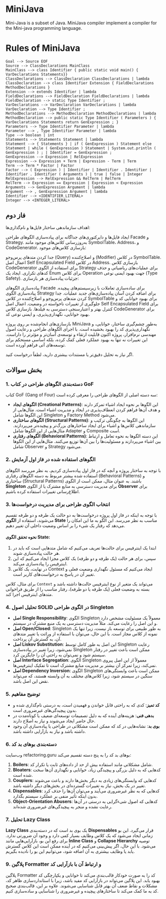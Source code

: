 # MiniJava
Mini-Java is a subset of Java. MiniJava compiler implement a compiler for the Mini-java
programming language.

# Rules of MiniJava
```
Goal --> Source EOF
Source --> ClassDeclarations MainClass
MainClass --> class Identifier { public static void main() { VarDeclarations Statements}}
ClassDeclarations --> ClassDeclaration ClassDeclarations | lambda
ClassDeclaration --> class Identifier Extension { FieldDeclarations MethodDeclarations }
Extension --> extends Identifier | lambda
FieldDeclarations --> FieldDeclaration FieldDeclarations | lambda
FieldDeclaration --> static Type Identifier ;
VarDeclarations --> VarDeclaration VarDeclarations | lambda
VarDeclaration --> Type Identifier ;
MethodDeclarations --> MethodDeclaration MethodDeclarations | lambda
MethodDeclaration --> public static Type Identifier ( Parameters ) { VarDeclarations Statements return GenExpression ; }
Parameters --> Type Identifier Parameter | lambda
Parameter --> , Type Identifier Parameter | lambda
Type --> boolean | int
Statements --> Statements Statement | lambda
Statement --> { Statements } | if ( GenExpression ) Statement else Statement | while ( GenExpression ) Statement | System.out.println ( GenExpression ) ; | Identifier = GenExpression ;
GenExpression --> Expression | RelExpression
Expression --> Expression + Term | Expression - Term | Term
Term --> Term * Factor | Factor
Factor --> ( Expression ) | Identifier | Identifier . Identifier | Identifier . Identifier ( Arguments ) | true | false | Integer
RelExpression --> RelExpression && RelTerm | RelTerm
RelTerm --> Expression == Expression | Expression < Expression
Arguments --> GenExpression Argument | lambda
Argument --> , GenExpression Argument | lambda
Identifier --> <IDENTIFIER_LITERAL>
Integer --> <INTEGER_LITERAL>
```

## فاز دوم
اهداف
سازماندهی ساختار فایل‌ها و نام‌گذاری‌ها:

ایجاد فایل‌ها و دایرکتوری‌های جداگانه برای پیاده‌سازی الگوهای طراحی Facade و Strategy.
به‌روز‌رسانی کلاس‌های موجود مانند SymbolTable، Address، و CodeGenerator.
بازسازی کلاس‌های موجود:

جدا کردن متدهای پرس‌وجو (Query) و اصلاح‌کننده (Modifier) در کلاس SymbolTable.
اعمال اصل Self Encapsulated Field در کلاس Address.
بازسازی کلاس CodeGenerator برای استفاده از الگوی Strategy برای عملیات‌های ریاضیاتی و حذف کدهای تکراری.
ایجاد یک Enum برای کلاس Operation جهت بهبود ایمنی نوعی (Type Safety).
جزئیات پیاده‌سازی هر بازسازی:

پیاده‌سازی الگوهای Facade برای ساده‌سازی تعاملات با زیرسیستم‌های پیچیده.
پیاده‌سازی الگوی Strategy برای اضافه کردن آسان پیاده‌سازی‌های جدید عملیات.
جدا کردن متدهای پرس‌وجو و اصلاح‌کننده در کلاس SymbolTable برای بهبود خوانایی کد و جلوگیری از تغییرات ناخواسته در وضعیت.
اعمال اصل Self Encapsulated Field برای کنترل بهتر و اعتبارسنجی دسترسی به فیلدها.
بازسازی کلاس CodeGenerator برای بهبود خوانایی، نگهداری‌پذیری، و ایمنی نوعی کد.

بازسازی‌های انجام‌شده بر روی پروژه MiniJava به‌طور چشم‌گیری ساختار، خوانایی، و نگهداری‌پذیری کد را بهبود بخشیده است. با اجرای الگوهای طراحی و رعایت اصول مهندسی نرم‌افزار، پروژه اکنون قابلیت ارتقاء و توسعه‌ی آسان‌تر و مؤثرتر را داراست. این تغییرات نه تنها به بهبود عملکرد فعلی کمک کرده، بلکه اساسی مستحکم برای توسعه‌های آتی فراهم آورده است.

اگر نیاز به تحلیل دقیق‌تر یا مستندات بیشتری دارید، لطفاً درخواست کنید.


## بخش سوالات

### 1. دسته‌بندی الگوهای طراحی در کتاب GoF

کتاب GoF (Gang of Four) سه دسته اصلی از الگوهای طراحی را معرفی کرده است:

- **الگوهای ایجاد (Creational Patterns)**: این الگوها بر نحوه ایجاد اشیاء تمرکز دارند و هدف آن‌ها فراهم کردن انعطاف‌پذیری در ایجاد و مدیریت اشیاء است. مثال‌هایی از این الگوها شامل Singleton و Factory Method می‌شود.
- **الگوهای ساختاری (Structural Patterns)**: این الگوها به چگونگی ترکیب و سازماندهی کلاس‌ها و اشیاء برای ایجاد ساختارهای بزرگ‌تر و پیچیده‌تر می‌پردازند. مثال‌هایی از این الگوها شامل Adapter و Composite است.
- **الگوهای رفتاری (Behavioral Patterns)**: این دسته الگوها به نحوه تعامل و ارتباط بین اشیاء می‌پردازند و مسئولیت‌ها را بین آن‌ها توزیع می‌کنند. مثال‌هایی از این الگوها شامل Observer و Strategy می‌شود.

### 2. الگوهای استفاده شده در فاز اول آزمایش

با توجه به ساختار پروژه و آنچه که در فاز اول پیاده‌سازی کردیم، به نظر می‌رسد الگوهای استفاده شده بیشتر مربوط به دسته الگوهای رفتاری (Behavioral Patterns) و ساختاری (Structural Patterns) باشند. به عنوان مثال، ممکن است از الگوی **Singleton** برای مدیریت دسترسی به منابع مشترک یا از الگوی **Observer** برای اطلاع‌رسانی تغییرات استفاده کرده باشیم.

### 3. انتخاب الگوی طراحی برای مدیریت درخواست‌ها

با توجه به اینکه در فاز اول پروژه درخواست‌ها به دو حالت یک طرفه و دو طرفه تقسیم می‌شوند، استفاده از **الگوی State** مناسب به نظر می‌رسد. این الگو به ما این امکان را می‌دهد که رفتار یک شیء را بر اساس وضعیت داخلی آن تغییر دهیم. 

#### نحوه تحقق الگوی State:
1. ابتدا یک اینترفیس برای حالت‌ها تعریف می‌کنیم که شامل متدهایی است که باید در هر حالت پیاده‌سازی شوند.
2. سپس، برای هر حالت (یک طرفه و دو طرفه) یک کلاس مجزا ایجاد می‌کنیم که این اینترفیس را پیاده‌سازی می‌کند.
3. در نهایت، یک کلاس Context ایجاد می‌کنیم که مسئول نگهداری وضعیت فعلی و تغییر آن در پاسخ به درخواست‌های کاربر است.

برای مثال، کلاس `Context` می‌تواند یک متغیر از نوع اینترفیس حالت‌ها داشته باشد و بسته به وضعیت فعلی (یک طرفه یا دو طرفه)، رفتار مناسب را از طریق فراخوانی متدهای اینترفیس اجرا کند.

### 4. تحلیل اصول SOLID در الگوی طراحی Singleton

- **اصل Single Responsibility**: الگوی Singleton معمولاً یک مسئولیت مشخص دارد و این اصل را رعایت می‌کند. مثلاً مدیریت دسترسی به یک منبع مشترک در سیستم.
- **اصل Open/Closed**: Singleton به طور طبیعی برای توسعه باز نیست، زیرا تنها یک نمونه از کلاس مجاز است. با این حال، می‌توان با استفاده از وراثت یا تغییر متدهای آن، به گسترش آن پرداخت.
- **اصل Liskov Substitution**: این اصل به طور کامل توسط Singleton رعایت نمی‌شود، زیرا تغییر در پیاده‌سازی Singleton ممکن است باعث تغییر در رفتار سیستم شود و نمی‌توان به راحتی آن را جایگزین کرد.
- **اصل Interface Segregation**: الگوی Singleton معمولاً از این اصل پیروی نمی‌کند، زیرا تمرکز آن بیشتر بر مدیریت منابع مشترک است تا تفکیک اینترفیس‌ها.
- **اصل Dependency Inversion**: الگوی Singleton ممکن است باعث وابستگی‌های سنگین در سیستم شود، زیرا کلاس‌های مختلف به آن وابسته هستند، که می‌تواند نقض این اصل باشد.

### 5. توضیح مفاهیم

- **کد تمیز**: کدی که به راحتی قابل خواندن و فهمیدن است، به درستی نام‌گذاری شده و بدون پیچیدگی‌های غیرضروری است.
- **بدهی فنی**: هزینه‌های آینده که به دلیل تصمیمات توسعه‌ای ضعیف یا کوتاه‌مدت در حال حاضر ایجاد می‌شوند و نیاز به اصلاح دارند.
- **بوی بد**: نشانه‌هایی در کد که ممکن است مشکلاتی در طراحی یا پیاده‌سازی آن وجود داشته باشد و نیاز به بازآرایی داشته باشد.

### 6. دسته‌بندی بوهای بد کد

وب‌سایت refactoring.guru بوهای بد کد را به پنج دسته تقسیم می‌کند:

1. **Boilers**: شامل مشکلاتی مانند استفاده بیش از حد از داده‌های ثابت یا تکرار کد.
2. **Bloaters**: کدهایی که به دلیل بزرگی و پیچیدگی زیاد، خوانایی و نگهداری آن‌ها سخت شده است.
3. **Couplers**: کدهایی که وابستگی‌های زیادی به دیگر بخش‌ها دارند و باعث می‌شوند تغییر در یک بخش، نیاز به تغییرات گسترده‌ای در بخش‌های دیگر داشته باشد.
4. **Dispensables**: کدهایی که به نظر غیرضروری می‌آیند و می‌توان آن‌ها را حذف کرد بدون اینکه تأثیر منفی بر عملکرد سیستم بگذارد.
5. **Object-Orientation Abusers**: کدهایی که اصول شیء‌گرایی به درستی در آن‌ها رعایت نشده و منجر به پیچیدگی‌های غیرضروری شده‌اند.

### 7. تحلیل Lazy Class

**Lazy Class** یک بوی بد است که در دسته‌بندی **Dispensables** قرار می‌گیرد. این بو زمانی ایجاد می‌شود که یک کلاس وظایف بسیار کمی دارد و وجود آن ضرورتی ندارد. برای رفع این بو، بازآرایی‌هایی مانند **Inline Class** و **Collapse Hierarchy** توصیه می‌شود. با این حال، اگر پیش‌بینی می‌کنیم که در آینده ممکن است این کلاس گسترش یابد یا وظایف بیشتری به آن اضافه شود، می‌توانیم این بو را نادیده بگیریم.

### 9. پلاگین Formatter و ارتباط آن با بازآرایی کد

پلاگین Formatter کد را به صورت خودکار قالب‌بندی می‌کند تا خوانایی و یکپارچگی کد بهبود یابد. این پلاگین می‌تواند در بازآرایی کد مفید باشد، زیرا با استانداردسازی ظاهر کد، مشکلات و نقاط ضعف آن بهتر قابل شناسایی می‌شوند. علاوه بر این، قالب‌بندی صحیح کد به ما کمک می‌کند تا ساختارهای پیچیده و غیرضروری را شناسایی و ساده‌سازی کنیم.
